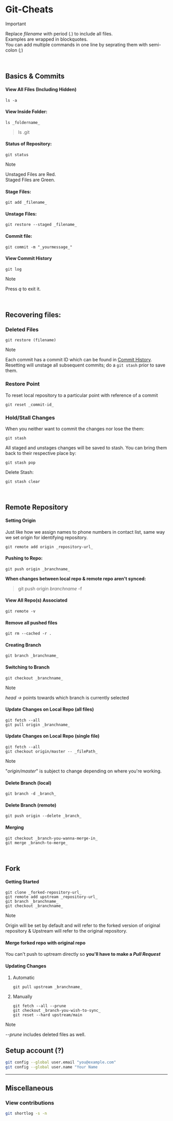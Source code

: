 # Git-Cheats
> [!IMPORTANT]
> Replace _filename_ with period (_._) to include all files.<br>
> Examples are wrapped in blockquotes.<br>
> You can add multiple commands in one line by seprating them with semi-colon (_;_)

<br>

## Basics & Commits
#### View All Files (Including Hidden)
```
ls -a
```
#### View Inside Folder:
```
ls _foldername_
```
> ls .git
#### Status of Repository:
```
git status
```
> [!NOTE]
> Unstaged Files are Red.<br>
> Staged Files are Green.
#### Stage Files:
```
git add _filename_
```
#### Unstage Files:
```
git restore --staged _filename_
```
#### Commit file:
```
git commit -m "_yourmessage_"
```
#### View Commit History
```
git log
```
> [!NOTE]
> Press _q_ to exit it.

<br>

## Recovering files:
### Deleted Files
```
git restore (filename)
```
> [!NOTE]
> Each commit has a commit ID which can be found in [Commit History](#view-commit-history).<br>
> Resetting will unstage all subsequent commits; do a `git stash` prior to save them.
### Restore Point
To reset local repository to a particular point with reference of a commit
```
git reset _commit-id_
```
### Hold/Stall Changes
When you neither want to commit the changes nor lose the them:
```
git stash
```
All staged and unstages changes will be saved to stash. You can bring them back to their respective place by:
```
git stash pop
```
Delete Stash:
```
git stash clear
```

<br>

## Remote Repository
#### Setting Origin
Just like how we assign names to phone numbers in contact list, same way we set origin for identifying repository.
```
git remote add origin _repository-url_
```
#### Pushing to Repo:
```
git push origin _branchname_
```
**When changes between local repo & remote repo aren't synced:**
> git push origin _branchname_ -f
#### View All Repo(s) Associated
```
git remote -v
```
#### Remove all pushed files
```
git rm --cached -r .
```
#### Creating Branch
```
git branch _branchname_
```
#### Switching to Branch
```
git checkout _branchname_
```
> [!NOTE]
> _head ->_ points towards which branch is currently selected
#### Update Changes on Local Repo (all files)
```
git fetch --all
git pull origin _branchname_
```
#### Update Changes on Local Repo (single file)
```
git fetch --all
git checkout origin/master -- _filePath_
```
> [!NOTE]
> "_origin/master_" is subject to change depending on where you're working.
#### Delete Branch (local)
```
git branch -d _branch_
```
#### Delete Branch (remote)
```
git push origin --delete _branch_
```
#### Merging
```
git checkout _branch-you-wanna-merge-in_
git merge _branch-to-merge_
```

<br>

## Fork
#### Getting Started
```
git clone _forked-repository-url_
git remote add upstream _repository-url_
git branch _branchname_
git checkout _branchname_
```
> [!NOTE]
> Origin will be set by default and will refer to the forked version of original repository & Upstream will refer to the original repository.

#### Merge forked repo with original repo
You can't push to uptream directly so **you'll have to make a _Pull Request_**

#### Updating Changes
1. Automatic
   ```
   git pull upstream _branchname_
   ```
2. Manually
   ```
   git fetch --all --prune
   git checkout _branch-you-wish-to-sync_
   git reset --hard upstream/main
   ```
> [!NOTE]
> _--prune_ includes deleted files as well.

## Setup account (?)

```bash
git config --global user.email "you@example.com"
git config --global user.name "Your Name
```

---

## Miscellaneous

### View contributions

```bash
git shortlog -s -n
```
